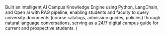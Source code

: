 Built an intelligent AI Campus Knowledge Engine using Python, LangChain,
and Open ai with RAG pipeline, enabling students and faculty to query university documents (course
catalogs, admission guides, policies) through natural language conversations, serving as a 24/7 digital campus
guide for current and prospective students. (

